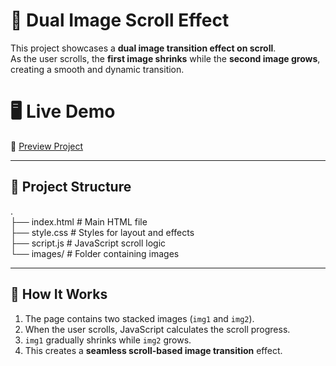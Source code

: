 # 🌌 Dual Image Scroll Effect

This project showcases a **dual image transition effect on scroll**.  
As the user scrolls, the **first image shrinks** while the **second image grows**, creating a smooth and dynamic transition.

# 🖥️ Live Demo
🔗 [Preview Project](dual-image-scroll.netlify.app)

---

## 📂 Project Structure

.  
├── index.html # Main HTML file  
├── style.css # Styles for layout and effects  
├── script.js # JavaScript scroll logic  
└── images/   # Folder containing images  

---

## 🚀 How It Works
1. The page contains two stacked images (`img1` and `img2`).  
2. When the user scrolls, JavaScript calculates the scroll progress.  
3. `img1` gradually shrinks while `img2` grows.  
4. This creates a **seamless scroll-based image transition** effect.  
